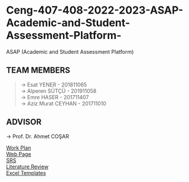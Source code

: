 # Ceng-407-408-2022-2023-ASAP-Academic-and-Student-Assessment-Platform-
ASAP (Academic and Student Assessment Platform)
<h2>TEAM MEMBERS</h2>

> -> Esat YENER - 201811065<br>
> -> Alperen SÜTÇÜ - 201911058<br>
> -> Emre HASER - 201711407<br>
> -> Aziz Murat CEYHAN - 201711010<br>

<h2>ADVISOR</h2>
-> Prof. Dr. Ahmet COŞAR
 
 
<a href = "https://github.com/CankayaUniversity/ceng-407-408-2022-2023-ASAP-Academic-and-Student-Assessment-Platform-/wiki/Work-Plan">​Work Plan</a>
<br>
<a href = "https://esatyener.wixsite.com/asap">​Web Page</a>
<br>
<a href = "https://github.com/CankayaUniversity/ceng-407-408-2022-2023-ASAP-Academic-and-Student-Assessment-Platform-/wiki/Software-Requirement-Specification-(SRS)">SRS</a>
<br>
<a href = "https://github.com/CankayaUniversity/ceng-407-408-2022-2023-ASAP-Academic-and-Student-Assessment-Platform-/wiki/Literature-Review">​Literature Review</a>
<br>
<a href = "https://github.com/CankayaUniversity/ceng-407-408-2022-2023-ASAP-Academic-and-Student-Assessment-Platform-/wiki/Excel-Templates">Excel Templates</a>
